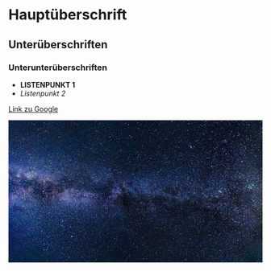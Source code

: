 # Hauptüberschrift

## Unterüberschriften

### Unterunterüberschriften

- **LISTENPUNKT 1**
- *Listenpunkt 2*


[Link zu Google](https://www.google.com)

![Bildbeschreibung](bild.jpg)

